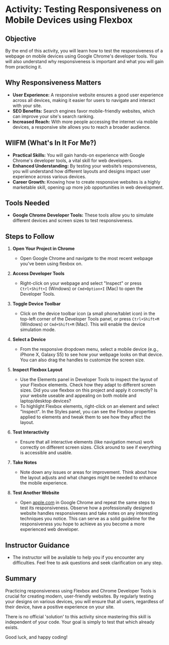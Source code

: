# Activity: Testing Responsiveness on Mobile Devices using Flexbox

## Objective
By the end of this activity, you will learn how to test the responsiveness of a webpage on mobile devices using Google Chrome's developer tools. You will also understand why responsiveness is important and what you will gain from practicing it.

## Why Responsiveness Matters
- **User Experience:** A responsive website ensures a good user experience across all devices, making it easier for users to navigate and interact with your site.
- **SEO Benefits:** Search engines favor mobile-friendly websites, which can improve your site's search ranking.
- **Increased Reach:** With more people accessing the internet via mobile devices, a responsive site allows you to reach a broader audience.

## WIIFM (What's In It For Me?)
- **Practical Skills:** You will gain hands-on experience with Google Chrome's developer tools, a vital skill for web developers.
- **Enhanced Understanding:** By testing your website’s responsiveness, you will understand how different layouts and designs impact user experience across various devices.
- **Career Growth:** Knowing how to create responsive websites is a highly marketable skill, opening up more job opportunities in web development.

## Tools Needed
- **Google Chrome Developer Tools:** These tools allow you to simulate different devices and screen sizes to test responsiveness.

## Steps to Follow

1. **Open Your Project in Chrome**
   - Open Google Chrome and navigate to the most recent webpage you’ve been using flexbox on.

2. **Access Developer Tools**
   - Right-click on your webpage and select "Inspect" or press `Ctrl+Shift+I` (Windows) or `Cmd+Option+I` (Mac) to open the Developer Tools.

3. **Toggle Device Toolbar**
   - Click on the device toolbar icon (a small phone/tablet icon) in the top-left corner of the Developer Tools panel, or press `Ctrl+Shift+M` (Windows) or `Cmd+Shift+M` (Mac). This will enable the device simulation mode.

4. **Select a Device**
   - From the responsive dropdown menu, select a mobile device (e.g., iPhone X, Galaxy S5) to see how your webpage looks on that device. You can also drag the handles to customize the screen size.

5. **Inspect Flexbox Layout**
   - Use the Elements panel in Developer Tools to inspect the layout of your Flexbox elements. Check how they adapt to different screen sizes. Did you use flexbox on this project and apply it correctly? Is your website useable and appealing on both mobile and laptop/desktop devices?
   - To highlight Flexbox elements, right-click on an element and select "Inspect". In the Styles panel, you can see the Flexbox properties applied to elements and tweak them to see how they affect the layout.

6. **Test Interactivity**
   - Ensure that all interactive elements (like navigation menus) work correctly on different screen sizes. Click around to see if everything is accessible and usable.

7. **Take Notes**
   - Note down any issues or areas for improvement. Think about how the layout adjusts and what changes might be needed to enhance the mobile experience.

8. **Test Another Website**
   - Open [apple.com](https://www.apple.com) in Google Chrome and repeat the same steps to test its responsiveness. Observe how a professionally designed website handles responsiveness and take notes on any interesting techniques you notice. This can serve as a solid guideline for the responsiveness you hope to achieve as you become a more experienced web developer.

## Instructor Guidance
- The instructor will be available to help you if you encounter any difficulties. Feel free to ask questions and seek clarification on any step.

## Summary
Practicing responsiveness using Flexbox and Chrome Developer Tools is crucial for creating modern, user-friendly websites. By regularly testing your designs on various devices, you will ensure that all users, regardless of their device, have a positive experience on your site.

There is no official 'solution' to this activity since mastering this skill is independent of your code. Your goal is simply to test that which already exists.

Good luck, and happy coding!